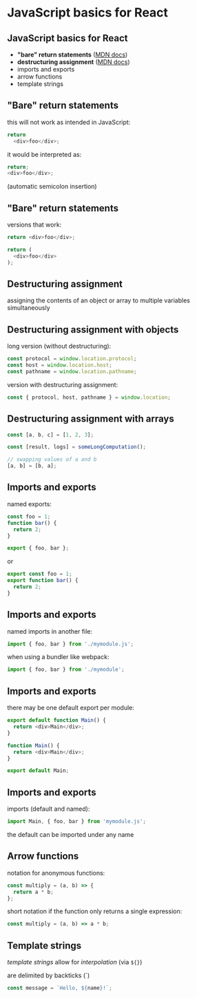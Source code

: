 # JavaScript basics for React

## JavaScript basics for React

- **"bare" return statements** ([MDN docs](https://developer.mozilla.org/en-US/docs/Web/JavaScript/Reference/Statements/return#automatic_semicolon_insertion))
- **destructuring assignment** ([MDN docs](https://developer.mozilla.org/en-US/docs/Web/JavaScript/Reference/Operators/Destructuring_assignment))
- imports and exports
- arrow functions
- template strings

## "Bare" return statements

this will not work as intended in JavaScript:

<!-- prettier-ignore -->
```js
return
  <div>foo</div>;
```

it would be interpreted as:

```js
return;
<div>foo</div>;
```

(automatic semicolon insertion)

## "Bare" return statements

versions that work:

```js
return <div>foo</div>;
```

<!-- prettier-ignore -->
```js
return (
  <div>foo</div>
);
```

## Destructuring assignment

assigning the contents of an object or array to multiple variables simultaneously

## Destructuring assignment with objects

long version (without destructuring):

```js
const protocol = window.location.protocol;
const host = window.location.host;
const pathname = window.location.pathname;
```

version with destructuring assignment:

```js
const { protocol, host, pathname } = window.location;
```

## Destructuring assignment with arrays

```js
const [a, b, c] = [1, 2, 3];
```

```js
const [result, logs] = someLongComputation();
```

```js
// swapping values of a and b
[a, b] = [b, a];
```

## Imports and exports

named exports:

```js
const foo = 1;
function bar() {
  return 2;
}

export { foo, bar };
```

or

```js
export const foo = 1;
export function bar() {
  return 2;
}
```

## Imports and exports

named imports in another file:

```js
import { foo, bar } from './mymodule.js';
```

when using a bundler like webpack:

```js
import { foo, bar } from './mymodule';
```

## Imports and exports

there may be one default export per module:

```js
export default function Main() {
  return <div>Main</div>;
}
```

```js
function Main() {
  return <div>Main</div>;
}

export default Main;
```

## Imports and exports

imports (default and named):

```js
import Main, { foo, bar } from 'mymodule.js';
```

the default can be imported under any name

## Arrow functions

notation for anonymous functions:

```js
const multiply = (a, b) => {
  return a * b;
};
```

short notation if the function only returns a single expression:

```js
const multiply = (a, b) => a * b;
```

## Template strings

_template strings_ allow for _interpolation_ (via `${}`)

are delimited by backticks (\`)

```js
const message = `Hello, ${name}!`;
```
